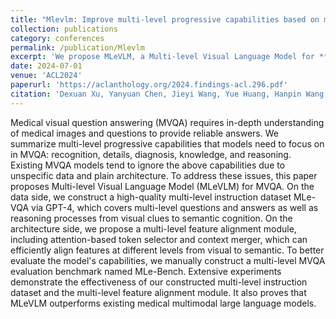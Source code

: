```yaml
---
title: "Mlevlm: Improve multi-level progressive capabilities based on multimodal large language model for medical visual question answering."
collection: publications
category: conferences
permalink: /publication/Mlevlm
excerpt: 'We propose MLeVLM, a Multi-level Visual Language Model for **Medical Visual Question Answering** focusing on recognition, details, diagnosis, knowledge, and reasoning. We construct a high-quality multi-level dataset (MLe-VQA) and a multi-level feature alignment module, and create a benchmark which MLeVLM outperforms.'
date: 2024-07-01
venue: 'ACL2024'
paperurl: 'https://aclanthology.org/2024.findings-acl.296.pdf'
citation: 'Dexuan Xu, Yanyuan Chen, Jieyi Wang, Yue Huang, Hanpin Wang, Zhi Jin, Hongxing Wang, Weihua Yue, Jing He, Hang Li, and Yu Huang. 2024. MLeVLM: Improve Multi-level Progressive Capabilities based on Multimodal Large Language Model for Medical Visual Question Answering. In Findings of the Association for Computational Linguistics: ACL 2024, pages 4977–4997, Bangkok, Thailand. Association for Computational Linguistics. We propose MLeVLM, a Multi-level Visual Language Model for **Medical Visual Question Answering** focusing on recognition, details, diagnosis, knowledge, and reasoning. We construct a high-quality multi-level dataset (MLe-VQA) and a multi-level feature alignment module, and create a benchmark which MLeVLM outperforms. '
---
```


Medical visual question answering (MVQA) requires in-depth understanding of medical images and questions to provide reliable answers. We summarize multi-level progressive capabilities that models need to focus on in MVQA: recognition, details, diagnosis, knowledge, and reasoning. Existing MVQA models tend to ignore the above capabilities due to unspecific data and plain architecture. To address these issues, this paper proposes Multi-level Visual Language Model (MLeVLM) for MVQA. On the data side, we construct a high-quality multi-level instruction dataset MLe-VQA via GPT-4, which covers multi-level questions and answers as well as reasoning processes from visual clues to semantic cognition. On the architecture side, we propose a multi-level feature alignment module, including attention-based token selector and context merger, which can efficiently align features at different levels from visual to semantic. To better evaluate the model's capabilities, we manually construct a multi-level MVQA evaluation benchmark named MLe-Bench. Extensive experiments demonstrate the effectiveness of our constructed multi-level instruction dataset and the multi-level feature alignment module. It also proves that MLeVLM outperforms existing medical multimodal large language models.